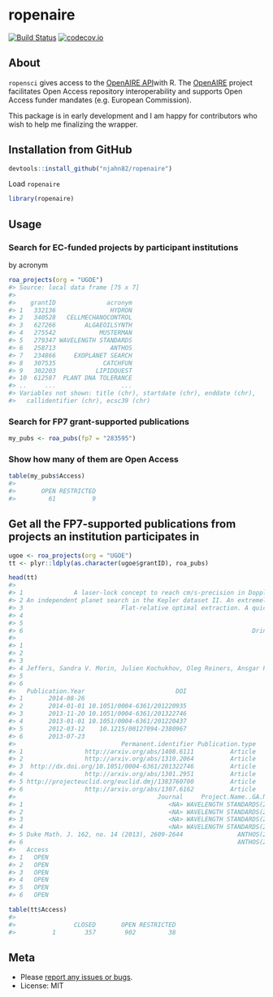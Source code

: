 

# ropenaire

[![Build Status](https://travis-ci.org/njahn82/ropenaire.svg?branch=master)](https://travis-ci.org/njahn82/ropenaire)
[![codecov.io](http://codecov.io/github/njahn82/ropenaire/coverage.svg?branch=master)](http://codecov.io/github/njahn82/ropenaire?branch=master)

## About

`ropensci` gives access to the [OpenAIRE API](http://api.openaire.eu/)with R. The [OpenAIRE](https://www.openaire.eu/) project facilitates Open Access repository interoperability and supports Open Access funder mandates (e.g. European Commission).

This package is in early development and I am happy for contributors who wish to help me finalizing the wrapper.

## Installation from GitHub


```r
devtools::install_github("njahn82/ropenaire")
```

Load `ropenaire`


```r
library(ropenaire)
```

## Usage 

### Search for EC-funded projects by participant institutions

by acronym


```r
roa_projects(org = "UGOE")
#> Source: local data frame [75 x 7]
#> 
#>    grantID              acronym
#> 1   332136               HYDRON
#> 2   340528   CELLMECHANOCONTROL
#> 3   627266        ALGAEOILSYNTH
#> 4   275542            MUSTERMAN
#> 5   279347 WAVELENGTH STANDARDS
#> 6   258713               ANTHOS
#> 7   234866     EXOPLANET SEARCH
#> 8   307535             CATCHFUN
#> 9   302203           LIPIDQUEST
#> 10  612587  PLANT DNA TOLERANCE
#> ..     ...                  ...
#> Variables not shown: title (chr), startdate (chr), enddate (chr),
#>   callidentifier (chr), ecsc39 (chr)
```
 
### Search for FP7 grant-supported publications


```r
my_pubs <- roa_pubs(fp7 = "283595")
```

### Show how many of them are Open Access 


```r
table(my_pubs$Access)
#> 
#>       OPEN RESTRICTED 
#>         61          9
```

## Get all the FP7-supported publications from projects an institution participates in


```r
ugoe <- roa_projects(org = "UGOE")
tt <- plyr::ldply(as.character(ugoe$grantID), roa_pubs)

head(tt)
#>                                                                                                                      Title
#> 1              A laser-lock concept to reach cm/s-precision in Doppler experiments with Fabry-Perot wavelength calibrators
#> 2 An independent planet search in the Kepler dataset II. An extremely low-density super-Earth mass planet around Kepler-87
#> 3                           Flat-relative optimal extraction. A quick and efficient algorithm for stabilised spectrographs
#> 4                                                                          Radial velocity signatures of Zeeman broadening
#> 5                                                                           Distribution of mass of holomorphic cusp forms
#> 6                                                               Drinfeld modules, Frobenius endomorphisms, and CM-liftings
#>                                                                                                                                          Authors
#> 1                                                                                                       Reiners, A. Banyal, R. K. Ulbrich, R. G.
#> 2                                                                            Dreizler, Stefan Zechmeister, Mathias Husser, Tim-oliver Ofir, Aviv
#> 3                                                                                                  Reiners, A. Anglada-escudé, G. Zechmeister, M.
#> 4 Jeffers, Sandra V. Morin, Julien Kochukhov, Oleg Reiners, Ansgar Piskunov, Nikolai Anglada-escude, Guillem Shulyak, Denis Zechmeister, Mathias
#> 5                                                                                                 Khan, Rizwanur Blomer, Valentin Young, Matthew
#> 6                                                                                                        Cojocaru, Alina Carmen Papikian, Mihran
#>   Publication.Year                         DOI
#> 1       2014-08-26                            
#> 2       2014-01-01 10.1051/0004-6361/201220935
#> 3       2013-11-20 10.1051/0004-6361/201322746
#> 4       2013-01-01 10.1051/0004-6361/201220437
#> 5       2012-03-12    10.1215/00127094-2380967
#> 6       2013-07-23                            
#>                             Permanent.identifier Publication.type
#> 1                 http://arxiv.org/abs/1408.6111          Article
#> 2                 http://arxiv.org/abs/1310.2064          Article
#> 3  http://dx.doi.org/10.1051/0004-6361/201322746          Article
#> 4                 http://arxiv.org/abs/1301.2951          Article
#> 5 http://projecteuclid.org/euclid.dmj/1383760700          Article
#> 6                 http://arxiv.org/abs/1307.6162          Article
#>                                       Journal     Project.Name..GA.Number.
#> 1                                        <NA> WAVELENGTH STANDARDS(279347)
#> 2                                        <NA> WAVELENGTH STANDARDS(279347)
#> 3                                        <NA> WAVELENGTH STANDARDS(279347)
#> 4                                        <NA> WAVELENGTH STANDARDS(279347)
#> 5 Duke Math. J. 162, no. 14 (2013), 2609-2644               ANTHOS(258713)
#> 6                                                           ANTHOS(258713)
#>   Access
#> 1   OPEN
#> 2   OPEN
#> 3   OPEN
#> 4   OPEN
#> 5   OPEN
#> 6   OPEN

table(tt$Access)
#> 
#>                CLOSED       OPEN RESTRICTED 
#>          1        357        902         38
```

## Meta

* Please [report any issues or bugs](https://github.com/njahn82/ropenaire/issues).
* License: MIT



